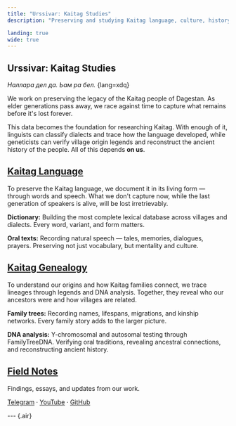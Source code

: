 ```yaml
---
title: "Urssivar: Kaitag Studies"
description: "Preserving and studying Kaitag language, culture, history, and people."

landing: true
wide: true
---
```


<script setup lang="ts">
import Stamp from "@/components/Stamp.vue";
import VillageMap from "@/components/VillageMap.vue";
import PostCard from "@/components/PostCard.vue";
import { data as notes } from './notes/notes.data';
</script>

<article>

# Urssivar: Kaitag Studies

_Наллара дел да. Ьам ра бел._ {lang=xdq}

We work on preserving the legacy of the Kaitag people of Dagestan. As elder generations pass away, we race against time to capture what remains before it's lost forever.

</article>

<VillageMap />

<article>

This data becomes the foundation for researching Kaitag. With enough of it, linguists can classify dialects and trace how the language developed, while geneticists can verify village origin legends and reconstruct the ancient history of the people. All of this depends **on us**.

## [Kaitag Language](./language/)

To preserve the Kaitag language, we document it in its living form — through words and speech. What we don't capture now, while the last generation of speakers is alive, will be lost irretrievably.

**Dictionary:** Building the most complete lexical database across villages and dialects. Every word, variant, and form matters.

**Oral texts:** Recording natural speech — tales, memories, dialogues, prayers. Preserving not just vocabulary, but mentality and culture.

## [Kaitag Genealogy](./genealogy/)

To understand our origins and how Kaitag families connect, we trace lineages through legends and DNA analysis. Together, they reveal who our ancestors were and how villages are related.

**Family trees:** Recording names, lifespans, migrations, and kinship networks. Every family story adds to the larger picture.

**DNA analysis:** Y-chromosomal and autosomal testing through FamilyTreeDNA. Verifying oral traditions, revealing ancestral connections, and reconstructing ancient history.

</article>

<Stamp />

<article>

## [Field Notes](./notes/)

Findings, essays, and updates from our work.

[Telegram](https://t.me/urssivar) · [YouTube](https://youtube.com/@urssivar) ·
[GitHub](https://github.com/urssivar)

--- {.air}

<PostCard v-for="n in notes.slice(0, 3)" :key="n.url" :page="n"/>

</article>
